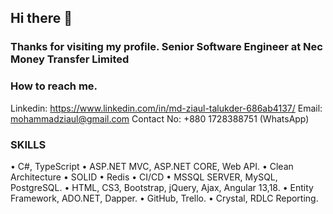 ## Hi there 👋

### Thanks for visiting my profile. Senior Software Engineer at Nec Money Transfer Limited

### How to reach me.
Linkedin: https://www.linkedin.com/in/md-ziaul-talukder-686ab4137/
Email: mohammadziaul@gmail.com
Contact No: +880 1728388751 (WhatsApp)

### SKILLS
• C#, TypeScript
• ASP.NET MVC, ASP.NET CORE, Web API.
• Clean Architecture
• SOLID
• Redis
• CI/CD
• MSSQL SERVER, MySQL, PostgreSQL.
• HTML, CS3, Bootstrap, jQuery, Ajax, Angular 13,18.
• Entity Framework, ADO.NET, Dapper.
• GitHub, Trello.
• Crystal, RDLC Reporting.

<!--
**ziaultalukder/ziaultalukder** is a ✨ _special_ ✨ repository because its `README.md` (this file) appears on your GitHub profile.

Here are some ideas to get you started:

- 🔭 I’m currently working on ...
- 🌱 I’m currently learning ...
- 👯 I’m looking to collaborate on ...
- 🤔 I’m looking for help with ...
- 💬 Ask me about ...
- 📫 How to reach me: ...
- 😄 Pronouns: ...
- ⚡ Fun fact: ...
-->
